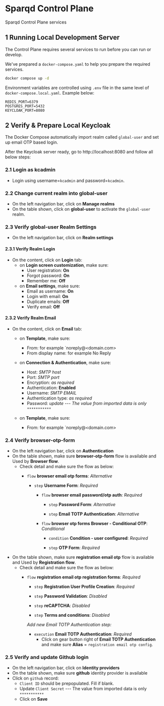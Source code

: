 # Sparqd Control Plane
Sparqd Control Plane services

## 1 Running Local Development Server

The Control Plane requires several services to run before you can run or develop.

We've prepared a `docker-compose.yaml` to help you prepare the required services.

```bash
docker compose up -d
```

Environment variables are controlled using `.env` file in the same level of `docker-compose.local.yaml`. Example below:
```
REDIS_PORT=6379
POSTGRES_PORT=5432
KEYCLOAK_PORT=8080
```

## 2 Verify & Prepare Local Keycloak
The Docker Compose automatically import realm called `global-user` and set up email OTP based login.

After the Keycloak server ready, go to http://localhost:8080 and follow all below steps:

### 2.1 Login as kcadmin
- Login using username=`kcadmin` and password=`kcadmin`.

### 2.2 Change current realm into global-user
- On the left navigation bar, click on **Manage realms**
- On the table shown, click on **global-user** to activate the `global-user` realm.

### 2.3 Verify global-user Realm Settings
- On the left navigation bar, click on **Realm settings**

#### 2.3.1 Verify Realm Login
- On the content, click on **Login** tab:
  - on **Login screen customization**, make sure:
    - User registration: __On__
    - Forgot password: __On__
    - Remember me: __Off__
  - on **Email settings**, make sure:
    - Email as username: __On__
    - Login with email: __On__
    - Duplicate emails: __Off__
    - Verify email: __Off__

#### 2.3.2 Verify Realm Email
- On the content, click on **Email** tab:
  - on **Template**, make sure:
    - From: for example `noreply@<domain.com>
    - From display name: for example No Reply

  - on **Connection & Authentication**, make sure:
    - Host: _SMTP host_
    - Port: _SMTP port_
    - Encryption: _as required_
    - Authentication: **Enabled**
    - Username: _SMTP EMAIL_
    - Authentication type: _as required_
    - Password: _update  --- The value from imported data is only `***********`_


  - on **Template**, make sure:
    - From: for example `noreply@<domain.com>

### 2.4 Verify browser-otp-form
- On the left navigation bar, click on **Authentication**
- On the table shown, make sure **browser-otp-form** flow is available and Used by **Browser flow**.
  - Check detail and make sure the flow as below:
      * `flow` **browser email otp forms**: _Alternative_

          * `step` **Username Form**: _Required_

              * `flow` **browser email password/otp auth**: _Required_

                  * `step` **Password Form**: _Alternative_

                  * `step` **Email TOTP Authentication**: _Alternative_

              * `flow` **browser otp forms Browser - Conditional OTP**: _Conditional_

                  * `condition` **Condition - user configured**: _Required_

                  * `step` **OTP Form**: _Required_
- On the table shown, make sure **registration email otp** flow is available and Used by **Registration flow**.
  - Check detail and make sure the flow as below:
      * `flow` **registration email otp registration forms**: _Required_

          * `step` **Registration User Profile Creation**: _Required_

          * `step` **Password Validation**: _Disabled_

          * `step` **reCAPTCHA**: _Disabled_

          * `step` **Terms and conditions**: _Disabled_

          _Add new *Email TOTP Authentication* step:_
          * `execution` **Email TOTP Authentication**: _Required_
              * Click on gear button right of **Email TOTP Authentication** and make sure **Alias** = `registration email otp config`.

### 2.5 Verify and update Github login
- On the left navigation bar, click on **Identity providers**
- On the table shown, make sure **github** identity provider is available
- Click on `github` record:
  - `Client ID` should be prepopulated. Fill if blank.
  - Update `Client Secret` --- The value from imported data is only `***********`
  - Click on **Save**
